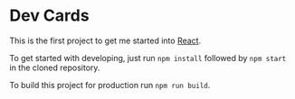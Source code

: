 # Dev Cards

This is the first project to get me started into [React](https://reactjs.org/).

To get started with developing, just run `npm install` followed by `npm start` in the cloned repository.

To build this project for production run `npm run build`.